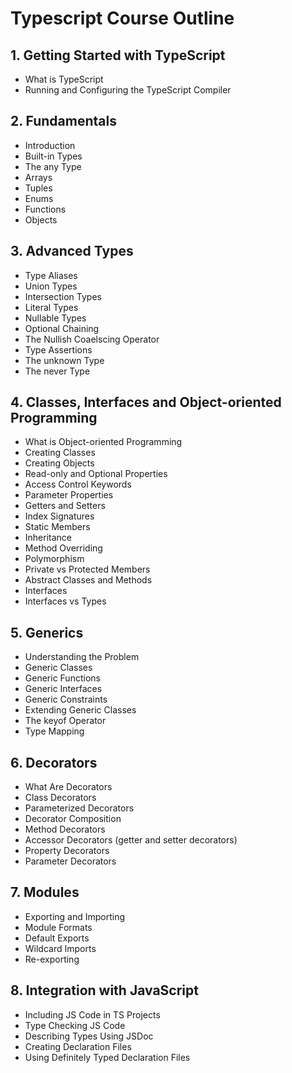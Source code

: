 # Typescript Course Outline

## 1. Getting Started with TypeScript

- What is TypeScript
- Running and Configuring the TypeScript Compiler

## 2. Fundamentals

- Introduction
- Built-in Types
- The any Type
- Arrays
- Tuples
- Enums
- Functions
- Objects

## 3. Advanced Types

- Type Aliases
- Union Types
- Intersection Types
- Literal Types
- Nullable Types
- Optional Chaining
- The Nullish Coaelscing Operator
- Type Assertions
- The unknown Type
- The never Type

## 4. Classes, Interfaces and Object-oriented Programming

- What is Object-oriented Programming
- Creating Classes
- Creating Objects
- Read-only and Optional Properties
- Access Control Keywords
- Parameter Properties
- Getters and Setters
- Index Signatures
- Static Members
- Inheritance
- Method Overriding
- Polymorphism
- Private vs Protected Members
- Abstract Classes and Methods
- Interfaces
- Interfaces vs Types

## 5. Generics

- Understanding the Problem
- Generic Classes
- Generic Functions
- Generic Interfaces
- Generic Constraints
- Extending Generic Classes
- The keyof Operator
- Type Mapping

## 6. Decorators

- What Are Decorators
- Class Decorators
- Parameterized Decorators
- Decorator Composition
- Method Decorators
- Accessor Decorators (getter and setter decorators)
- Property Decorators
- Parameter Decorators

## 7. Modules

- Exporting and Importing
- Module Formats
- Default Exports
- Wildcard Imports
- Re-exporting

## 8. Integration with JavaScript

- Including JS Code in TS Projects
- Type Checking JS Code
- Describing Types Using JSDoc
- Creating Declaration Files
- Using Definitely Typed Declaration Files
